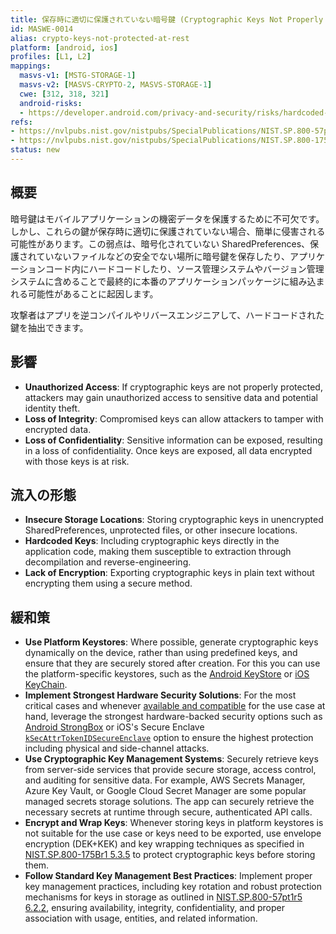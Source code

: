 ```yaml
---
title: 保存時に適切に保護されていない暗号鍵 (Cryptographic Keys Not Properly Protected at Rest)
id: MASWE-0014
alias: crypto-keys-not-protected-at-rest
platform: [android, ios]
profiles: [L1, L2]
mappings:
  masvs-v1: [MSTG-STORAGE-1]
  masvs-v2: [MASVS-CRYPTO-2, MASVS-STORAGE-1]
  cwe: [312, 318, 321]
  android-risks:
  - https://developer.android.com/privacy-and-security/risks/hardcoded-cryptographic-secrets
refs:
- https://nvlpubs.nist.gov/nistpubs/SpecialPublications/NIST.SP.800-57pt1r5.pdf
- https://nvlpubs.nist.gov/nistpubs/SpecialPublications/NIST.SP.800-175Br1.pdf
status: new
---
```


## 概要

暗号鍵はモバイルアプリケーションの機密データを保護するために不可欠です。しかし、これらの鍵が保存時に適切に保護されていない場合、簡単に侵害される可能性があります。この弱点は、暗号化されていない SharedPreferences、保護されていないファイルなどの安全でない場所に暗号鍵を保存したり、アプリケーションコード内にハードコードしたり、ソース管理システムやバージョン管理システムに含めることで最終的に本番のアプリケーションパッケージに組み込まれる可能性があることに起因します。

攻撃者はアプリを逆コンパイルやリバースエンジニアして、ハードコードされた鍵を抽出できます。

## 影響

- **Unauthorized Access**: If cryptographic keys are not properly protected, attackers may gain unauthorized access to sensitive data and potential identity theft.
- **Loss of Integrity**: Compromised keys can allow attackers to tamper with encrypted data.
- **Loss of Confidentiality**: Sensitive information can be exposed, resulting in a loss of confidentiality. Once keys are exposed, all data encrypted with those keys is at risk.

## 流入の形態

- **Insecure Storage Locations**: Storing cryptographic keys in unencrypted SharedPreferences, unprotected files, or other insecure locations.
- **Hardcoded Keys**: Including cryptographic keys directly in the application code, making them susceptible to extraction through decompilation and reverse-engineering.
- **Lack of Encryption**: Exporting cryptographic keys in plain text without encrypting them using a secure method.

## 緩和策

- **Use Platform Keystores**: Where possible, generate cryptographic keys dynamically on the device, rather than using predefined keys, and ensure that they are securely stored after creation. For this you can use the platform-specific keystores, such as the [Android KeyStore](https://developer.android.com/training/articles/keystore) or [iOS KeyChain](https://developer.apple.com/documentation/security/keychain_services).
- **Implement Strongest Hardware Security Solutions**: For the most critical cases and whenever [available and compatible](https://developer.android.com/privacy-and-security/keystore#HardwareSecurityModule) for the use case at hand, leverage the strongest hardware-backed security options such as [Android StrongBox](https://source.android.com/docs/security/features/keystore/strongbox) or iOS's Secure Enclave [`kSecAttrTokenIDSecureEnclave`](https://developer.apple.com/documentation/security/ksecattrtokenidsecureenclave) option to ensure the highest protection including physical and side-channel attacks.
- **Use Cryptographic Key Management Systems**: Securely retrieve keys from server-side services that provide secure storage, access control, and auditing for sensitive data. For example, AWS Secrets Manager, Azure Key Vault, or Google Cloud Secret Manager are some popular managed secrets storage solutions. The app can securely retrieve the necessary secrets at runtime through secure, authenticated API calls.
- **Encrypt and Wrap Keys**: Whenever storing keys in platform keystores is not suitable for the use case or keys need to be exported, use envelope encryption (DEK+KEK) and key wrapping techniques as specified in [NIST.SP.800-175Br1 5.3.5](https://nvlpubs.nist.gov/nistpubs/SpecialPublications/NIST.SP.800-175Br1.pdf) to protect cryptographic keys before storing them.
- **Follow Standard Key Management Best Practices**: Implement proper key management practices, including key rotation and robust protection mechanisms for keys in storage as outlined in [NIST.SP.800-57pt1r5 6.2.2](https://nvlpubs.nist.gov/nistpubs/SpecialPublications/NIST.SP.800-57pt1r5.pdf), ensuring availability, integrity, confidentiality, and proper association with usage, entities, and related information.

